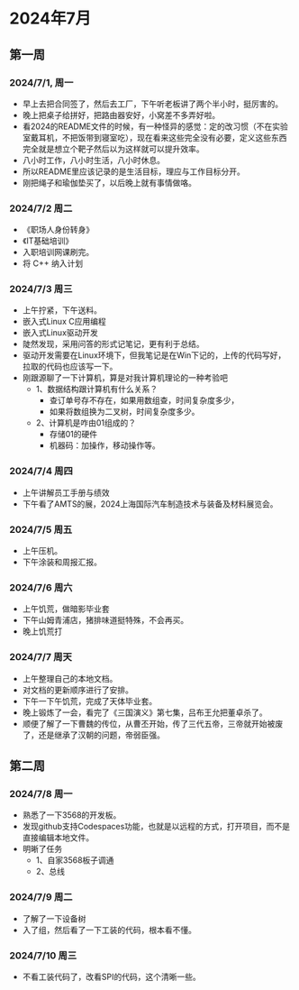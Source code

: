 # 2024年7月

## 第一周

### 2024/7/1, 周一
- 早上去把合同签了，然后去工厂，下午听老板讲了两个半小时，挺厉害的。
- 晚上把桌子给拼好，把路由器安好，小窝差不多弄好啦。
- 看2024的README文件的时候，有一种怪异的感觉：定的改习惯（不在实验室戴耳机，不把饭带到寝室吃），现在看来这些完全没有必要，定义这些东西完全就是想立个靶子然后以为这样就可以提升效率。
- 八小时工作，八小时生活，八小时休息。
- 所以README里应该记录的是生活目标，理应与工作目标分开。
- 刚把绳子和瑜伽垫买了，以后晚上就有事情做咯。

### 2024/7/2 周二
- 《职场人身份转身》
- 《IT基础培训》
- 入职培训网课刷完。
- 将 C++ 纳入计划

### 2024/7/3 周三
- 上午拧紧，下午送料。
- 嵌入式Linux C应用编程
- 嵌入式Linux驱动开发
- 陡然发现，采用问答的形式记笔记，更有利于总结。
- 驱动开发需要在Linux环境下，但我笔记是在Win下记的，上传的代码写好，拉取的代码也应该写一下。
- 刚跟源聊了一下计算机，算是对我计算机理论的一种考验吧
  - 1、数据结构跟计算机有什么关系？
    - 查订单号存不存在，如果用数组查，时间复杂度多少，
    - 如果将数组换为二叉树，时间复杂度多少。
  - 2、计算机是咋由01组成的？
    - 存储01的硬件
    - 机器码：加操作，移动操作等。

### 2024/7/4 周四
- 上午讲解员工手册与绩效
- 下午看了AMTS的展，2024上海国际汽车制造技术与装备及材料展览会。

### 2024/7/5 周五
- 上午压机。
- 下午涂装和周报汇报。

### 2024/7/6 周六
- 上午饥荒，做暗影毕业套
- 下午山姆青浦店，猪排味道挺特殊，不会再买。
- 晚上饥荒打

### 2024/7/7 周天
- 上午整理自己的本地文档。
- 对文档的更新顺序进行了安排。
- 下午一下午饥荒，完成了天体毕业套。
- 晚上锻炼了一会，看完了《三国演义》第七集，吕布王允把董卓杀了。
- 顺便了解了一下曹魏的传位，从曹丕开始，传了三代五帝，三帝就开始被废了，还是继承了汉朝的问题，帝弱臣强。


## 第二周

### 2024/7/8 周一
- 熟悉了一下3568的开发板。
- 发现github支持Codespaces功能，也就是以远程的方式，打开项目，而不是直接编辑本地文件。
- 明晰了任务
  - 1、自家3568板子调通
  - 2、总线

### 2024/7/9 周二
- 了解了一下设备树
- 入了组，然后看了一下工装的代码，根本看不懂。

### 2024/7/10 周三
- 不看工装代码了，改看SPI的代码，这个清晰一些。


